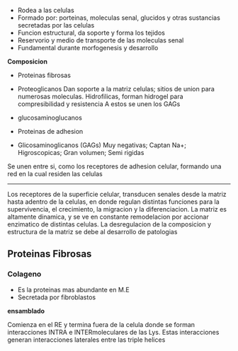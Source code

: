 - Rodea a las celulas
- Formado por: porteinas, moleculas senal, glucidos y otras sustancias secretadas por las celulas
- Funcion estructural, da soporte y forma los tejidos
- Reservorio y medio de transporte de las moleculas senal
- Fundamental durante morfogenesis y desarrollo

**Composicion**
- Proteinas fibrosas

- Proteoglicanos
  Dan soporte a la matriz celulas; sitios de union para numerosas moleculas.
  Hidrofilicas, forman hidrogel para compresibilidad y resistencia
  A estos se unen los GAGs

- glucosaminoglucanos
- Proteinas de adhesion
- Glicosaminoglicanos (GAGs)
  Muy negativas; Captan Na+; Higroscopicas; Gran volumen; Semi rigidas


Se unen entre si, como los receptores de adhesion celular, formando una red en la cual residen las celulas

-------

Los receptores de la superficie celular, transducen senales desde la matriz hasta adentro de la celulas, en donde regulan distintas funciones para la supervivencia, el crecimiento, la migracion y la diferenciacion.
La matriz es altamente dinamica, y se ve en constante remodelacion por accionar enzimatico de distintas celulas. La desregulacion de la composicion y estructura de la matriz se debe al desarrollo de patologias

## Proteinas Fibrosas

### Colageno
- Es la proteinas mas abundante en M.E
- Secretada por fibroblastos

**ensamblado**

Comienza en el RE y termina fuera de la celula donde se forman interacciones INTRA e INTERmoleculares de las Lys.
Estas interacciones generan interacciones laterales entre las triple helices